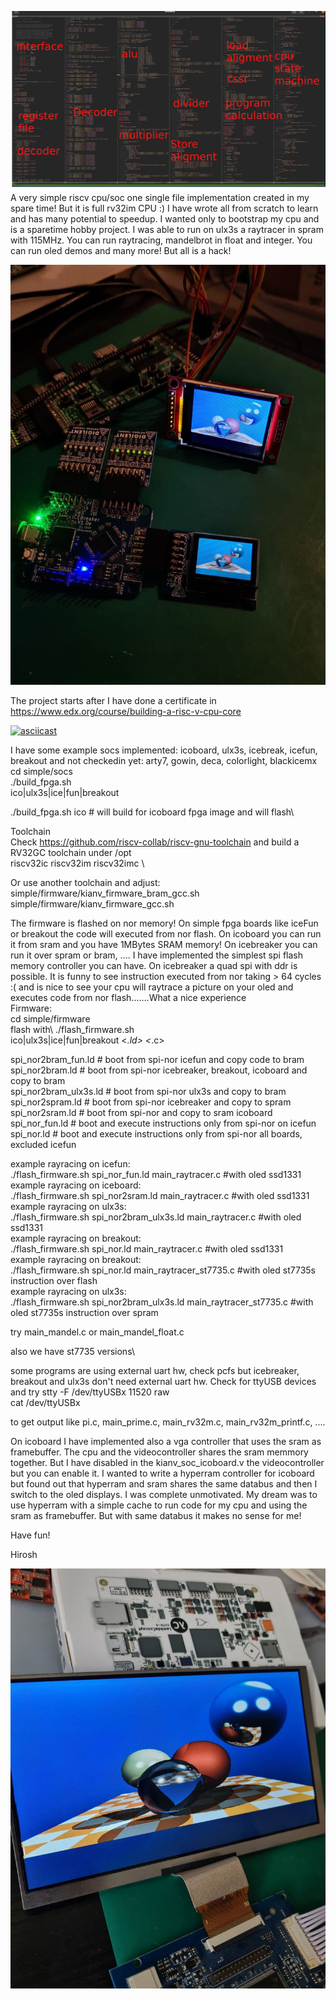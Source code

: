 ![riscv](kianv_cpu.png)
A very simple riscv cpu/soc one single file implementation created in my spare time!
But it is full rv32im CPU :) I have wrote all from scratch to learn and
has many potential to speedup. I wanted only to bootstrap my cpu and is a sparetime hobby project.
I was able to run on ulx3s a raytracer in spram with 115MHz.
You can run raytracing, mandelbrot in float and integer.
You can run oled demos and many more! But all is a hack!

![riscv](riscv_kianv2.jpg)

The project starts after I have done a certificate in
https://www.edx.org/course/building-a-risc-v-cpu-core

[![asciicast](https://asciinema.org/a/47rfAM3mzT6mSxVmNmNjG9JEr.svg)](https://asciinema.org/a/47rfAM3mzT6mSxVmNmNjG9JEr)

I have some example socs implemented:
icoboard, ulx3s, icebreak, icefun, breakout and not checkedin yet: arty7, gowin, deca, colorlight, blackicemx
\
cd simple/socs\
./build_fpga.sh\
ico|ulx3s|ice|fun|breakout

./build_fpga.sh ico # will build for icoboard fpga image and will flash\


Toolchain\
Check https://github.com/riscv-collab/riscv-gnu-toolchain and build a RV32GC toolchain under /opt \
riscv32ic  riscv32im  riscv32imc \


Or use another toolchain
and adjust:\
simple/firmware/kianv_firmware_bram_gcc.sh  simple/firmware/kianv_firmware_gcc.sh

The firmware is flashed on nor memory! On simple fpga boards like iceFun or breakout
the code will executed from nor flash. On icoboard you can run it from sram and you have 1MBytes SRAM
memory! On icebreaker you can run it over spram or bram, ....
I have implemented the simplest spi flash memory controller you can have. On icebreaker
a quad spi with ddr is possible. It is funny to see instruction executed
from nor taking > 64 cycles :( and is nice to see your cpu will raytrace a picture on your oled and executes code
from nor flash.......What a nice experience\
Firmware:\
cd simple/firmware\
flash with\ 
./flash_firmware.sh \
ico|ulx3s|ice|fun|breakout <*.ld> <*.c>

spi_nor2bram_fun.ld # boot from spi-nor icefun and copy code to bram\
spi_nor2bram.ld # boot from spi-nor icebreaker, breakout, icoboard and copy to bram\
spi_nor2bram_ulx3s.ld # boot from spi-nor ulx3s and copy to bram\
spi_nor2spram.ld # boot from spi-nor icebreaker and copy to spram\
spi_nor2sram.ld # boot from spi-nor and copy to sram icoboard\
spi_nor_fun.ld # boot and execute instructions only from spi-nor on icefun\
spi_nor.ld # boot and execute instructions only from spi-nor all boards, excluded icefun

example rayracing on icefun:\
./flash_firmware.sh spi_nor_fun.ld main_raytracer.c #with oled ssd1331\
example rayracing on iceboard:\
./flash_firmware.sh spi_nor2sram.ld  main_raytracer.c #with oled ssd1331\
example rayracing on ulx3s:\
./flash_firmware.sh spi_nor2bram_ulx3s.ld  main_raytracer.c #with oled ssd1331\
example rayracing on breakout:\
./flash_firmware.sh spi_nor.ld  main_raytracer.c #with oled ssd1331\
example rayracing on breakout:\
./flash_firmware.sh spi_nor.ld  main_raytracer_st7735.c #with oled st7735s instruction over flash\
example rayracing on ulx3s:\
./flash_firmware.sh spi_nor2bram_ulx3s.ld  main_raytracer_st7735.c #with oled st7735s instruction over spram

try main_mandel.c or main_mandel_float.c

also we have st7735 versions\

some programs are using external uart hw, check pcfs but icebreaker, breakout and ulx3s don't need
external uart hw. Check for ttyUSB devices and try
stty -F /dev/ttyUSBx 11520 raw\
cat /dev/ttyUSBx


to get output like pi.c, main_prime.c, main_rv32m.c, main_rv32m_printf.c, ....

On icoboard I have implemented also a vga controller that uses the sram as framebuffer. The
cpu and the videocontroller shares the sram memmory together. But I have disabled in the
kianv_soc_icoboard.v the videocontroller but you can enable it. I wanted to write a hyperram controller for icoboard
but found out that hyperram and sram shares the same databus and then I switch to the oled displays.
I was complete unmotivated. My dream was to use hyperram with a simple cache to run code for my cpu
and using the sram as framebuffer. But with same databus it makes no sense for me!

Have fun!

Hirosh

![riscv](riscv_kianv.jpg)
